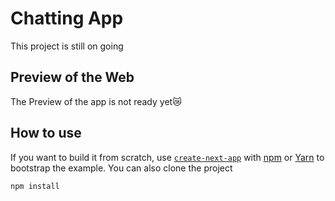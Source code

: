 # Chatting App

This project is still on going

## Preview of the Web

The Preview of the app is not ready yet😿

## How to use

If you want to build it from scratch, use [`create-next-app`](https://www.freecodecamp.org/news/how-to-create-a-react-app-with-a-node-backend-the-complete-guide/) with [npm](https://docs.npmjs.com/cli/init) or [Yarn](https://yarnpkg.com/lang/en/docs/cli/create/) to bootstrap the example. You can also clone the project

```bash
npm install
```
